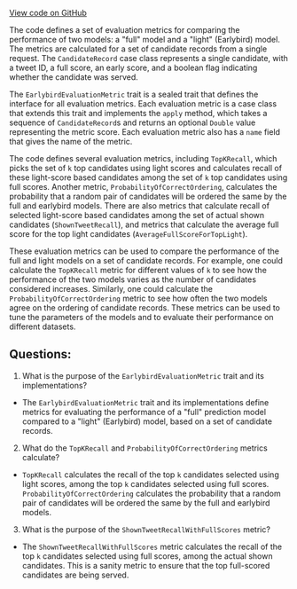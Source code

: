 [View code on GitHub](https://github.com/misbahsy/the-algorithm/timelines/data_processing/ad_hoc/earlybird_ranking/earlybird_ranking/model_evaluation/EarlybirdEvaluationMetric.scala)

The code defines a set of evaluation metrics for comparing the performance of two models: a "full" model and a "light" (Earlybird) model. The metrics are calculated for a set of candidate records from a single request. The `CandidateRecord` case class represents a single candidate, with a tweet ID, a full score, an early score, and a boolean flag indicating whether the candidate was served.

The `EarlybirdEvaluationMetric` trait is a sealed trait that defines the interface for all evaluation metrics. Each evaluation metric is a case class that extends this trait and implements the `apply` method, which takes a sequence of `CandidateRecord`s and returns an optional `Double` value representing the metric score. Each evaluation metric also has a `name` field that gives the name of the metric.

The code defines several evaluation metrics, including `TopKRecall`, which picks the set of `k` top candidates using light scores and calculates recall of these light-score based candidates among the set of `k` top candidates using full scores. Another metric, `ProbabilityOfCorrectOrdering`, calculates the probability that a random pair of candidates will be ordered the same by the full and earlybird models. There are also metrics that calculate recall of selected light-score based candidates among the set of actual shown candidates (`ShownTweetRecall`), and metrics that calculate the average full score for the top light candidates (`AverageFullScoreForTopLight`).

These evaluation metrics can be used to compare the performance of the full and light models on a set of candidate records. For example, one could calculate the `TopKRecall` metric for different values of `k` to see how the performance of the two models varies as the number of candidates considered increases. Similarly, one could calculate the `ProbabilityOfCorrectOrdering` metric to see how often the two models agree on the ordering of candidate records. These metrics can be used to tune the parameters of the models and to evaluate their performance on different datasets.
## Questions: 
 1. What is the purpose of the `EarlybirdEvaluationMetric` trait and its implementations?
- The `EarlybirdEvaluationMetric` trait and its implementations define metrics for evaluating the performance of a "full" prediction model compared to a "light" (Earlybird) model, based on a set of candidate records.
2. What do the `TopKRecall` and `ProbabilityOfCorrectOrdering` metrics calculate?
- `TopKRecall` calculates the recall of the top `k` candidates selected using light scores, among the top `k` candidates selected using full scores. `ProbabilityOfCorrectOrdering` calculates the probability that a random pair of candidates will be ordered the same by the full and earlybird models.
3. What is the purpose of the `ShownTweetRecallWithFullScores` metric?
- The `ShownTweetRecallWithFullScores` metric calculates the recall of the top `k` candidates selected using full scores, among the actual shown candidates. This is a sanity metric to ensure that the top full-scored candidates are being served.